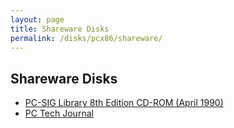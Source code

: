 ```yaml
---
layout: page
title: Shareware Disks
permalink: /disks/pcx86/shareware/
---
```


Shareware Disks
---------------

- [PC-SIG Library 8th Edition CD-ROM (April 1990)](/disks/pcx86/shareware/pcsig08/)
- [PC Tech Journal](/disks/pcx86/shareware/pctj/)
